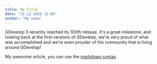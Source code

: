 ```yaml
---
title: My Title
date: "31-12-2020 12:00"
author: "My name"
---
```


<!-- Short description of the article. -->
GDevelop 5 recently reached its 100th release. It's a great milestone, and looking back at the first versions of GDevelop, we're very proud of what was accomplished and we're even prouder of the community that is living around GDevelop!
<!-- end -->

<!-- The core of your article. -->
My awesome article, you can use the [markdown syntax](https://github.com/adam-p/markdown-here/wiki/Markdown-Cheatsheet).
